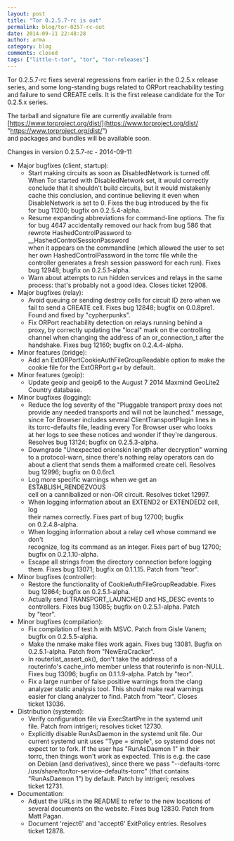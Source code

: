 ```yaml
---
layout: post
title: "Tor 0.2.5.7-rc is out"
permalink: blog/tor-0257-rc-out
date: 2014-09-11 22:48:28
author: arma
category: blog
comments: closed
tags: ["little-t-tor", "tor", "tor-releases"]
---
```


Tor 0.2.5.7-rc fixes several regressions from earlier in the 0.2.5.x release series, and some long-standing bugs related to ORPort reachability testing and failure to send CREATE cells. It is the first release candidate for the Tor 0.2.5.x series.

The tarball and signature file are currently available from  
 [https://www.torproject.org/dist/](https://www.torproject.org/dist/ "https://www.torproject.org/dist/")  
 and packages and bundles will be available soon.

Changes in version 0.2.5.7-rc - 2014-09-11

-   Major bugfixes (client, startup):
    -   Start making circuits as soon as DisabledNetwork is turned off.  
         When Tor started with DisabledNetwork set, it would correctly  
         conclude that it shouldn't build circuits, but it would mistakenly  
         cache this conclusion, and continue believing it even when  
         DisableNetwork is set to 0. Fixes the bug introduced by the fix  
         for bug 11200; bugfix on 0.2.5.4-alpha.
    -   Resume expanding abbreviations for command-line options. The fix  
         for bug 4647 accidentally removed our hack from bug 586 that  
         rewrote HashedControlPassword to \_\_HashedControlSessionPassword  
         when it appears on the commandline (which allowed the user to set  
         her own HashedControlPassword in the torrc file while the  
         controller generates a fresh session password for each run). Fixes  
         bug 12948; bugfix on 0.2.5.1-alpha.
    -   Warn about attempts to run hidden services and relays in the same  
         process: that's probably not a good idea. Closes ticket 12908.
-   Major bugfixes (relay):
    -   Avoid queuing or sending destroy cells for circuit ID zero when we  
         fail to send a CREATE cell. Fixes bug 12848; bugfix on 0.0.8pre1.  
         Found and fixed by "cypherpunks".
    -   Fix ORPort reachability detection on relays running behind a  
         proxy, by correctly updating the "local" mark on the controlling  
         channel when changing the address of an or\_connection\_t after the  
         handshake. Fixes bug 12160; bugfix on 0.2.4.4-alpha.
-   Minor features (bridge):
    -   Add an ExtORPortCookieAuthFileGroupReadable option to make the  
         cookie file for the ExtORPort g+r by default.
-   Minor features (geoip):
    -   Update geoip and geoip6 to the August 7 2014 Maxmind GeoLite2  
         Country database.
-   Minor bugfixes (logging):
    -   Reduce the log severity of the "Pluggable transport proxy does not  
         provide any needed transports and will not be launched." message,  
         since Tor Browser includes several ClientTransportPlugin lines in  
         its torrc-defaults file, leading every Tor Browser user who looks  
         at her logs to see these notices and wonder if they're dangerous.  
         Resolves bug 13124; bugfix on 0.2.5.3-alpha.
    -   Downgrade "Unexpected onionskin length after decryption" warning  
         to a protocol-warn, since there's nothing relay operators can do  
         about a client that sends them a malformed create cell. Resolves  
         bug 12996; bugfix on 0.0.6rc1.
    -   Log more specific warnings when we get an ESTABLISH\_RENDEZVOUS  
         cell on a cannibalized or non-OR circuit. Resolves ticket 12997.
    -   When logging information about an EXTEND2 or EXTENDED2 cell, log  
         their names correctly. Fixes part of bug 12700; bugfix  
         on 0.2.4.8-alpha.
    -   When logging information about a relay cell whose command we don't  
         recognize, log its command as an integer. Fixes part of bug 12700;  
         bugfix on 0.2.1.10-alpha.
    -   Escape all strings from the directory connection before logging  
         them. Fixes bug 13071; bugfix on 0.1.1.15. Patch from "teor".
-   Minor bugfixes (controller):
    -   Restore the functionality of CookieAuthFileGroupReadable. Fixes  
         bug 12864; bugfix on 0.2.5.1-alpha.
    -   Actually send TRANSPORT\_LAUNCHED and HS\_DESC events to  
         controllers. Fixes bug 13085; bugfix on 0.2.5.1-alpha. Patch  
         by "teor".
-   Minor bugfixes (compilation):
    -   Fix compilation of test.h with MSVC. Patch from Gisle Vanem;  
         bugfix on 0.2.5.5-alpha.
    -   Make the nmake make files work again. Fixes bug 13081. Bugfix on  
         0.2.5.1-alpha. Patch from "NewEraCracker".
    -   In routerlist\_assert\_ok(), don't take the address of a  
         routerinfo's cache\_info member unless that routerinfo is non-NULL.  
         Fixes bug 13096; bugfix on 0.1.1.9-alpha. Patch by "teor".
    -   Fix a large number of false positive warnings from the clang  
         analyzer static analysis tool. This should make real warnings  
         easier for clang analyzer to find. Patch from "teor". Closes  
         ticket 13036.
-   Distribution (systemd):
    -   Verify configuration file via ExecStartPre in the systemd unit  
         file. Patch from intrigeri; resolves ticket 12730.
    -   Explicitly disable RunAsDaemon in the systemd unit file. Our  
         current systemd unit uses "Type = simple", so systemd does not  
         expect tor to fork. If the user has "RunAsDaemon 1" in their  
         torrc, then things won't work as expected. This is e.g. the case  
         on Debian (and derivatives), since there we pass "--defaults-torrc  
         /usr/share/tor/tor-service-defaults-torrc" (that contains  
         "RunAsDaemon 1") by default. Patch by intrigeri; resolves  
         ticket 12731.
-   Documentation:
    -   Adjust the URLs in the README to refer to the new locations of  
         several documents on the website. Fixes bug 12830. Patch from  
         Matt Pagan.
    -   Document 'reject6' and 'accept6' ExitPolicy entries. Resolves  
         ticket 12878.

